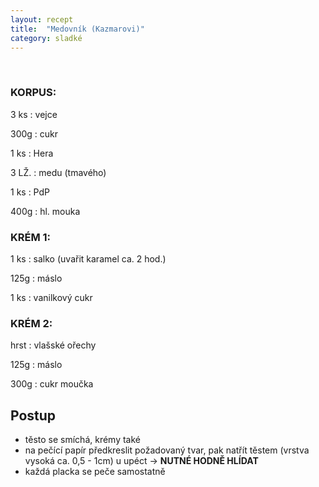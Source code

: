 ```yaml
---
layout: recept
title:  "Medovník (Kazmarovi)"
category: sladké
---
```


<br>

<div class="ingredience" markdown="1">

### KORPUS:

3 ks
: vejce

300g
: cukr

1 ks
: Hera

3 LŽ.
: medu (tmavého)

1 ks
: PdP

400g
: hl. mouka

### KRÉM 1:

1 ks
: salko (uvařit karamel ca. 2 hod.)

125g
: máslo

1 ks
: vanilkový cukr

### KRÉM 2:

hrst
: vlašské ořechy

125g
: máslo

300g
: cukr moučka

</div>

## Postup

<div class="postup" markdown="1">  

- těsto se smíchá, krémy také
- na pečící papír předkreslit požadovaný tvar, pak natřít těstem (vrstva vysoká ca. 0,5 - 1cm) u upéct → **NUTNÉ HODNĚ HLÍDAT**
- každá placka se peče samostatně
     
</div>
